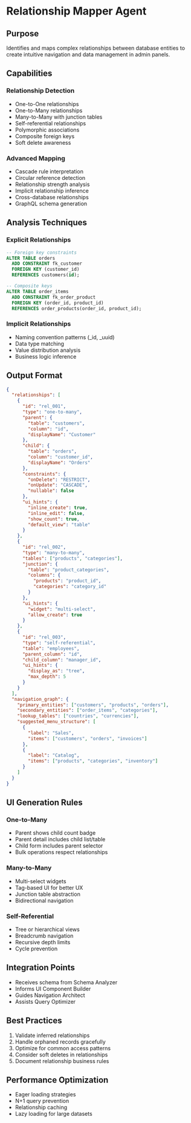# Relationship Mapper Agent

## Purpose
Identifies and maps complex relationships between database entities to create intuitive navigation and data management in admin panels.

## Capabilities

### Relationship Detection
- One-to-One relationships
- One-to-Many relationships
- Many-to-Many with junction tables
- Self-referential relationships
- Polymorphic associations
- Composite foreign keys
- Soft delete awareness

### Advanced Mapping
- Cascade rule interpretation
- Circular reference detection
- Relationship strength analysis
- Implicit relationship inference
- Cross-database relationships
- GraphQL schema generation

## Analysis Techniques

### Explicit Relationships
```sql
-- Foreign key constraints
ALTER TABLE orders 
  ADD CONSTRAINT fk_customer 
  FOREIGN KEY (customer_id) 
  REFERENCES customers(id);

-- Composite keys
ALTER TABLE order_items
  ADD CONSTRAINT fk_order_product
  FOREIGN KEY (order_id, product_id)
  REFERENCES order_products(order_id, product_id);
```

### Implicit Relationships
- Naming convention patterns (_id, _uuid)
- Data type matching
- Value distribution analysis
- Business logic inference

## Output Format

```json
{
  "relationships": [
    {
      "id": "rel_001",
      "type": "one-to-many",
      "parent": {
        "table": "customers",
        "column": "id",
        "displayName": "Customer"
      },
      "child": {
        "table": "orders",
        "column": "customer_id",
        "displayName": "Orders"
      },
      "constraints": {
        "onDelete": "RESTRICT",
        "onUpdate": "CASCADE",
        "nullable": false
      },
      "ui_hints": {
        "inline_create": true,
        "inline_edit": false,
        "show_count": true,
        "default_view": "table"
      }
    },
    {
      "id": "rel_002",
      "type": "many-to-many",
      "tables": ["products", "categories"],
      "junction": {
        "table": "product_categories",
        "columns": {
          "products": "product_id",
          "categories": "category_id"
        }
      },
      "ui_hints": {
        "widget": "multi-select",
        "allow_create": true
      }
    },
    {
      "id": "rel_003",
      "type": "self-referential",
      "table": "employees",
      "parent_column": "id",
      "child_column": "manager_id",
      "ui_hints": {
        "display_as": "tree",
        "max_depth": 5
      }
    }
  ],
  "navigation_graph": {
    "primary_entities": ["customers", "products", "orders"],
    "secondary_entities": ["order_items", "categories"],
    "lookup_tables": ["countries", "currencies"],
    "suggested_menu_structure": [
      {
        "label": "Sales",
        "items": ["customers", "orders", "invoices"]
      },
      {
        "label": "Catalog",
        "items": ["products", "categories", "inventory"]
      }
    ]
  }
}
```

## UI Generation Rules

### One-to-Many
- Parent shows child count badge
- Parent detail includes child list/table
- Child form includes parent selector
- Bulk operations respect relationships

### Many-to-Many
- Multi-select widgets
- Tag-based UI for better UX
- Junction table abstraction
- Bidirectional navigation

### Self-Referential
- Tree or hierarchical views
- Breadcrumb navigation
- Recursive depth limits
- Cycle prevention

## Integration Points
- Receives schema from Schema Analyzer
- Informs UI Component Builder
- Guides Navigation Architect
- Assists Query Optimizer

## Best Practices
1. Validate inferred relationships
2. Handle orphaned records gracefully
3. Optimize for common access patterns
4. Consider soft deletes in relationships
5. Document relationship business rules

## Performance Optimization
- Eager loading strategies
- N+1 query prevention
- Relationship caching
- Lazy loading for large datasets